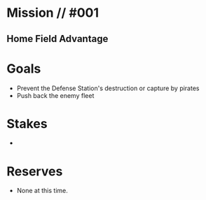 # Mission // #001
## Home Field Advantage
# Goals
- Prevent the Defense Station's destruction or capture by pirates
- Push back the enemy fleet

# Stakes
- 

# Reserves
- None at this time.
